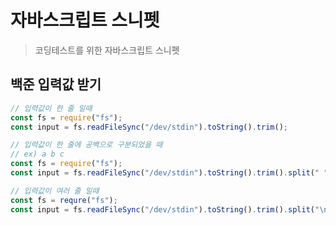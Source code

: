 # 자바스크립트 스니펫
> 코딩테스트를 위한 자바스크립트 스니펫

## 백준 입력값 받기
```javascript
// 입력값이 한 줄 일때
const fs = require("fs");
const input = fs.readFileSync("/dev/stdin").toString().trim();
```

```javascript
// 입력값이 한 줄에 공백으로 구분되었을 때
// ex) a b c
const fs = require("fs");
const input = fs.readFileSync("/dev/stdin").toString().trim().split(" ");
```

```javascript
// 입력값이 여러 줄 일때
const fs = requre("fs");
const input = fs.readFileSync("/dev/stdin").toString().trim().split("\n");
```
